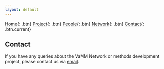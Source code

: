```yaml
---
layout: default 
---
```


[Home](index.html){: .btn}
[Project](project.html){: .btn}
[People](people.html){: .btn}
[Network](network.html){: .btn}
[Contact](contact.html){: .btn.current}

## Contact 

If you have any queries about the VaMM Network or methods development project, please contact us via [email](mailto:l.kiss@ucl.ac.uk).

